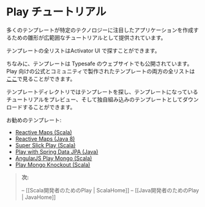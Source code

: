 <!--- Copyright (C) 2009-2013 Typesafe Inc. <http://www.typesafe.com> -->
<!--
# Play Tutorials
-->
# Play チュートリアル

<!--
Many Activator templates come with comprehensive tutorials that guide you to creating an application using the technologies featured by that template.
-->
多くのテンプレートが特定のテクノロジーに注目したアプリケーションを作成するための雛形が広範囲なチュートリアルとして提供されています。

<!--
A full list of templates can be discovered in the Activator UI.
-->
テンプレートの全リストはActivator UI で探すことができます。

<!--
Additionally, templates are also published on the Typesafe website, a full list of both official and community contributed templates for Play can be found [here](https://typesafe.com/activator/templates#filter:play).
-->
ちなみに、テンプレートは Typesafe のウェブサイトでも公開されています。 Play 向けの公式とコミュニティで製作されたテンプレートの両方の全リストは[ここ](https://typesafe.com/activator/templates#filter:play)で見ることができます。

<!--
The template directory allows you to browse templates, preview the tutorials that come with the templates, and even download self contained template bundles that allow you to get quickly started with a template.
-->
テンプレートディレクトリではテンプレートを探し、テンプレートになっているチュートリアルをプレビュー、そして独自組み込みのテンプレートとしてダウンロードすることができます。

<!--
Some tutorials we recommend:
-->
お勧めのテンプレート:

* [Reactive Maps (Scala)](https://typesafe.com/activator/template/reactive-maps)
* [Reactive Maps (Java 8)](https://typesafe.com/activator/template/reactive-maps-java)
* [Super Slick Play (Scala)](https://typesafe.com/activator/template/play-slick)
* [Play with Spring Data JPA (Java)](https://typesafe.com/activator/template/play-spring-data-jpa)
* [AngularJS Play Mongo (Scala)](https://typesafe.com/activator/template/modern-web-template)
* [Play Mongo Knockout (Scala)](https://typesafe.com/activator/template/play-mongo-knockout)

<!--
> **Next:** 
>
> – [[Play for Scala developers | ScalaHome]]
> – [[Play for Java developers | JavaHome]]
-->

> **次:** 
>
> – [[Scala開発者のためのPlay | ScalaHome]]
> – [[Java開発者のためのPlay | JavaHome]]